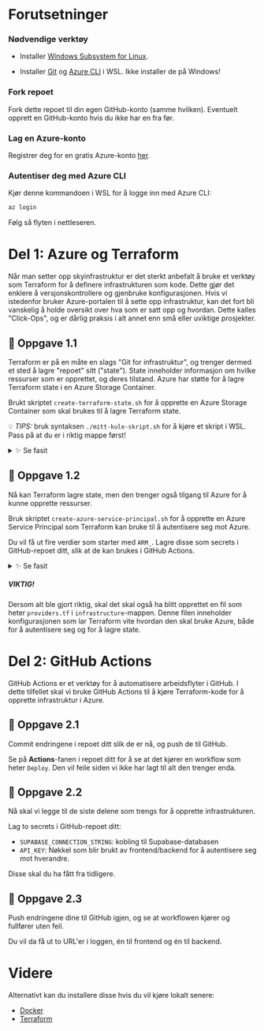 # Forutsetninger

### Nødvendige verktøy

- Installer [Windows Subsystem for Linux](https://docs.docker.com/desktop/features/wsl).

- Installer [Git](https://git-scm.com/downloads) og [Azure CLI](https://learn.microsoft.com/en-us/cli/azure/install-azure-cli-linux?view=azure-cli-latest&pivots=apt) i WSL.
  Ikke installer de på Windows!

### Fork repoet

Fork dette repoet til din egen GitHub-konto (samme hvilken).
Eventuelt opprett en GitHub-konto hvis du ikke har en fra før.

### Lag en Azure-konto

Registrer deg for en gratis Azure-konto [her](https://azure.microsoft.com/free).

### Autentiser deg med Azure CLI

Kjør denne kommandoen i WSL for å logge inn med Azure CLI:

```bash
az login
```

Følg så flyten i nettleseren.

# Del 1: Azure og Terraform

Når man setter opp skyinfrastruktur er det sterkt anbefalt å bruke et verktøy som Terraform for å
definere infrastrukturen som kode. Dette gjør det enklere å versjonskontrollere og gjenbruke konfigurasjonen.
Hvis vi istedenfor bruker Azure-portalen til å sette opp infrastruktur, kan det fort bli vanskelig å holde oversikt over hva som er satt opp og hvordan.
Dette kalles "Click-Ops", og er dårlig praksis i alt annet enn små eller uviktige prosjekter.

## 🔨 Oppgave 1.1

Terraform er på en måte en slags "Git for infrastruktur", og trenger dermed et sted å lagre "repoet" sitt ("state").
State inneholder informasjon om hvilke ressurser som er opprettet, og deres tilstand.
Azure har støtte for å lagre Terraform state i en Azure Storage Container.

Brukt skriptet `create-terraform-state.sh` for å opprette en Azure Storage Container som skal brukes til å lagre Terraform state.

💡 _TIPS:_ bruk syntaksen `./mitt-kule-skript.sh` for å kjøre et skript i WSL. Pass på at du er i riktig mappe først!

<details>
  <summary>✨ Se fasit</summary>

```bash
cd infrastructure           # bytter mappe (trengs ikke hvis du allerede er der)
./create-terraform-state.sh # kjører skriptet
```

</details>

## 🔨 Oppgave 1.2

Nå kan Terraform lagre state, men den trenger også tilgang til Azure for å kunne opprette ressurser.

Bruk skriptet `create-azure-service-principal.sh` for å opprette en Azure Service Principal som Terraform kan bruke til å autentisere seg mot Azure.

Du vil få ut fire verdier som starter med `ARM_`.
Lagre disse som secrets i GitHub-repoet ditt, slik at de kan brukes i GitHub Actions.

<details>
  <summary>✨ Se fasit</summary>

```bash
cd infrastructure                   # bytter mappe (trengs ikke hvis du allerede er der)
./create-azure-service-principal.sh # kjører skriptet
```

Gå til **Settings** -> **Secrets and variables** -> **Actions** -> **New repository secret**.
Legg inn følgende secrets:

- `ARM_CLIENT_ID`
- `ARM_CLIENT_SECRET`
- `ARM_SUBSCRIPTION_ID`
- `ARM_TENANT_ID`

</details>

##### VIKTIG!

Dersom alt ble gjort riktig, skal det skal også ha blitt opprettet en fil som heter `providers.tf` i `infrastructure`-mappen.
Denne filen inneholder konfigurasjonen som lar Terraform vite hvordan den skal bruke Azure, både for å autentisere seg og for å lagre state.

# Del 2: GitHub Actions

GitHub Actions er et verktøy for å automatisere arbeidsflyter i GitHub.
I dette tilfellet skal vi bruke GitHub Actions til å kjøre Terraform-kode for å opprette infrastruktur i Azure.

## 🔨 Oppgave 2.1

Commit endringene i repoet ditt slik de er nå, og push de til GitHub.

Se på **Actions**-fanen i repoet ditt for å se at det kjører en workflow som heter `Deploy`.
Den vil feile siden vi ikke har lagt til alt den trenger enda.

## 🔨 Oppgave 2.2

Nå skal vi legge til de siste delene som trengs for å opprette infrastrukturen.

Lag to secrets i GitHub-repoet ditt:

- `SUPABASE_CONNECTION_STRING`: kobling til Supabase-databasen
- `API_KEY`: Nøkkel som blir brukt av frontend/backend for å autentisere seg mot hverandre.

Disse skal du ha fått fra tidligere.

## 🔨 Oppgave 2.3

Push endringene dine til GitHub igjen, og se at workflowen kjører og fullfører uten feil.

Du vil da få ut to URL'er i loggen, én til frontend og én til backend.

# Videre

Alternativt kan du installere disse hvis du vil kjøre lokalt senere:

- [Docker](https://docs.docker.com/desktop/features/wsl)
- [Terraform](https://developer.hashicorp.com/terraform/install#linux)
